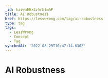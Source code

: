 ```yaml
---
_id: haiwnEEx3vhrkfmAP
title: AI Robustness
href: https://lesswrong.com/tag/ai-robustness
type: tag
tags:
  - LessWrong
  - Concept
  - Tag
synchedAt: '2022-08-29T10:47:14.630Z'
---
```

# AI Robustness

